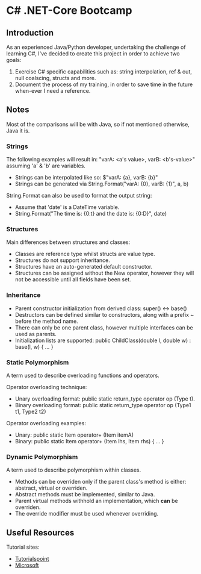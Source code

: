 # C# .NET-Core Bootcamp
## Introduction
As an experienced Java/Python developer, undertaking the challenge of learning C#, I've decided to create this project in order to achieve two goals:

1. Exercise C# specific capabilities such as: string interpolation, ref & out, null coalscing, structs and more.
2. Document the process of my training, in order to save time in the future when-ever I need a reference.

## Notes
Most of the comparisons will be with Java, so if not mentioned otherwise, Java it is.

### Strings
The following examples will result in: "varA: <a's value>, varB: <b's-value>" assuming 'a' & 'b' are variables.
* Strings can be interpolated like so: $"varA: {a}, varB: {b}"
* Strings can be generated via String.Format("varA: {0}, varB: {1}", a, b)

String.Format can also be used to format the output string:
* Assume that 'date' is a DateTime variable.
* String.Format("The time is: {0:t} and the date is: {0:D}", date)

### Structures
Main differences between structures and classes:
* Classes are reference type whilst structs are value type.
* Structures do not support inheritance.
* Structures have an auto-generated default constructor.
* Structures can be assigned without the New operator,  however they will not be accessible until all fields have been set.

### Inheritance
* Parent constructor initialization from derived class: super() <-> base()
* Destructors can be defined similar to constructors, along with a prefix ~ before the method name.
* There can only be one parent class, however multiple interfaces can be used as parents.
* Initialization lists are supported: public ChildClass(double l, double w) : base(l, w) { ... }

### Static Polymorphism
A term used to describe overloading functions and operators.

Operator overloading technique:
* Unary overloading format: public static return_type operator op (Type t).
* Binary overloading format: public static return_type operator op (Type1 t1, Type2 t2)  

Operator overloading examples:
* Unary: public static Item operator+ (Item itemA)
* Binary: public static Item operator+ (Item lhs, Item rhs) { ... }

### Dynamic Polymorphism
A term used to describe polymorphism within classes.
* Methods can be overriden only if the parent class's method is either: abstract, virtual or overriden.
* Abstract methods must be implemented, similar to Java.
* Parent virtual methods withhold an implementation, which <b>can</b> be overriden.
* The override modifier must be used whenever overriding.

## Useful Resources
Tutorial sites:
* [Tutorialspoint](https://www.tutorialspoint.com/csharp/)
* [Microsoft](https://docs.microsoft.com/en-us/dotnet/csharp/)
